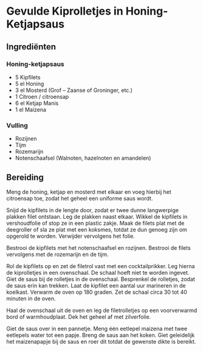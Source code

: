# Gevulde Kiprolletjes in Honing-Ketjapsaus
## Ingrediënten
### Honing-ketjapsaus
- 5 Kipfilets
- 5 el Honing
- 3 el Mosterd (Grof – Zaanse of Groninger, etc.)
- 1 Citroen / citroensap
- 6 el Ketjap Manis
- 1 el Maizena

### Vulling
- Rozijnen
- Tijm
- Rozemarijn
- Notenschaafsel (Walnoten, hazelnoten en amandelen)

## Bereiding
Meng de honing, ketjap en mosterd met elkaar en voeg hierbij het citroensap toe, zodat het geheel een uniforme saus wordt.

Snijd de kipfilets in de lengte door, zodat er twee dunne langwerpige plakken filet ontstaan. Leg de plakken naast elkaar. Wikkel de kipfilets in vershoudfolie of stop ze in een plastic zakje. Maak de filets plat met de deegroller of sla ze plat met een koksmes, totdat ze dun genoeg zijn om opgerold te worden. Verwijder vervolgens het folie.

Bestrooi de kipfilets met het notenschaafsel en rozijnen. Bestrooi de filets vervolgens met de rozemarijn en de tijm.

Rol de kipfilets op en zet de filetrol vast met een cocktailprikker. Leg hierna de kiprolletjes in een ovenschaal. De schaal hoeft niet te worden ingevet. Giet de saus bij de rolletjes in de ovenschaal. Besprenkel de rolletjes, zodat de saus erin kan trekken. Laat de kipfilet een aantal uur marineren in de koelkast. Verwarm de oven op 180 graden. Zet de schaal circa 30 tot 40 minuten in de oven.

Haal de ovenschaal uit de oven en leg de filetrolletjes op een voorverwarmd bord of warmhoudplaat. Dek het geheel af met zilverfolie.

Giet de saus over in een pannetje. Meng één eetlepel maizena met twee eetlepels water tot een papje. Breng de saus aan het koken. Giet geleidelijk het maizenapapje bij de saus en roer dit totdat de gewenste dikte is bereikt.
